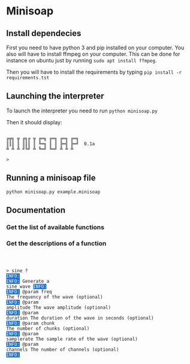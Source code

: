 # Minisoap
## Install dependecies
First you need to have python 3 and pip installed on your computer.
You also will have to install ffmpeg on your computer. This can be done for instance on ubuntu just by running ```sudo apt install ffmpeg```.

Then you will have to install the requirements by typing ```pip install -r requirements.tst```

## Launching the interpreter
To launch the interpreter you need to run ```python minisoap.py``` 

Then it should display:

```

╔╦╗ ╦ ╔╗╔ ╦ ╔═╗ ╔═╗ ╔═╗ ╔═╗
║║║ ║ ║║║ ║ ╚═╗ ║ ║ ╠═╣ ╠═╝  0.1a
╩ ╩ ╩ ╝╚╝ ╩ ╚═╝ ╚═╝ ╩ ╩ ╩

>
```

## Running a minisoap file

```python minisoap.py example.minisoap```

## Documentation
### Get the list of available functions
### Get the descriptions of a function

<code>

&gt; sine ?
<span style="background:#2472c8; color: white">INFO:</span> 
<span style="background:#2472c8; color: white">INFO:</span> Generate a sine wave
<span style="background:#2472c8; color: white">INFO:</span> 
<span style="background:#2472c8; color: white">INFO:</span> @param freq The frequency of the wave (optional)
<span style="background:#2472c8; color: white">INFO:</span> @param amplitude The wave amplitude (optional)
<span style="background:#2472c8; color: white">INFO:</span> @param duration The duration of the wave in seconds (optional)
<span style="background:#2472c8; color: white">INFO:</span> @param chunk The number of chunks (optional)
<span style="background:#2472c8; color: white">INFO:</span> @param samplerate The sample rate of the wave (optional)
<span style="background:#2472c8; color: white">INFO:</span> @param channels The number of channels (optional)
<span style="background:#2472c8; color: white">INFO:</span> 

</code>
